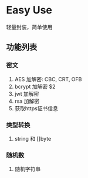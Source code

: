 # Easy Use
轻量封装，简单使用


## 功能列表
### 密文
1. AES 加解密: CBC, CRT, OFB
2. bcrypt 加解密 $2
3. jwt 加解密
4. rsa 加解密
5. 获取https证书信息

### 类型转换
1. string 和 []byte

### 随机数
1. 随机字符串